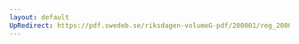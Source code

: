 ```yaml
---
layout: default
UpRedirect: https://pdf.swedeb.se/riksdagen-volumeG-pdf/200001/reg_200001/reg_200001_0010.pdf
---
```

